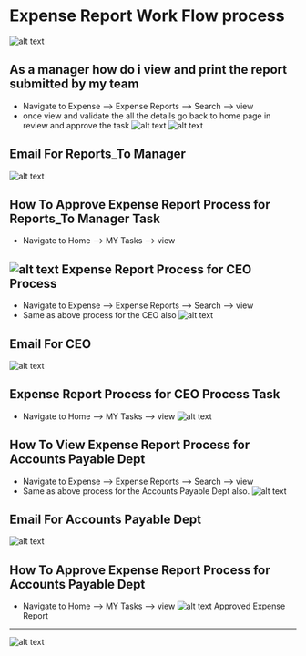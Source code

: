 Expense Report Work Flow process
==========
![alt text](../../images/expense/Expense-Request-Process-Flow.png "Expense Reports")

As a manager how do i view and print the report submitted by my team
----

 - Navigate to Expense --> Expense Reports --> Search --> view
 - once view and validate the all the details go back to home page in review and approve the task
![alt text](../../images/expense/expense-reportsto-manager.png "Expense Reports")
![alt text](../../images/expense/view-expense-authorization.png "Expense Reports")

Email For Reports_To Manager
----
![alt text](../../images/expense/Email_reportstomanager.png "Expense Reports")

How To Approve Expense Report Process for Reports_To Manager Task
----
 - Navigate to Home --> MY Tasks --> view

![alt text](../../images/expense/expense-pending-manager-approval-task.png "Expense Reports")
Expense Report Process for CEO Process
----
- Navigate to Expense --> Expense Reports --> Search --> view
- Same as above process for the CEO also
![alt text](../../images/expense/pending-ceo-approval.png "Expense Reports")

Email For CEO
----
![alt text](../../images/expense/Email_CEOapprovaleamil.png "Expense Reports")

Expense Report Process for CEO Process Task
----
 - Navigate to Home --> MY Tasks --> view
![alt text](../../images/expense/exepnse-ceo-approval-task.png "Expense Reports")

How To View Expense Report Process for Accounts Payable Dept
----
 - Navigate to Expense --> Expense Reports --> Search --> view
 - Same as above process for the Accounts Payable Dept also.
![alt text](../../images/expense/pending-accounts-approval.png "Expense Reports")

Email For Accounts Payable Dept
----
![alt text](../../images/expense/email_accounts.png "Expense Reports")

How To Approve Expense Report Process for Accounts Payable Dept
----
 - Navigate to Home --> MY Tasks --> view
![alt text](../../images/expense/expense-pending-accounts-approval-task.png "Expense Reports")
Approved Expense Report
----
![alt text](../../images/expense/approved-expense-report.png "Expense Reports")
